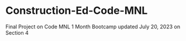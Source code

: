 # Construction-Ed-Code-MNL

Final Project on Code MNL 1 Month Bootcamp
updated July 20, 2023 on Section 4

